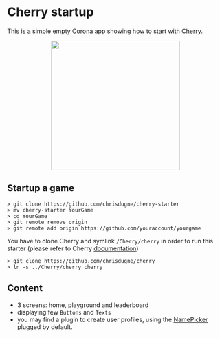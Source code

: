 # Cherry startup

This is a simple empty [Corona](https://coronalabs.com) app showing how to start with [Cherry](https://github.com/chrisdugne/cherry).

<p align="center">
  <img
    src="https://user-images.githubusercontent.com/910636/56814583-cf338800-683f-11e9-8d13-aa40872c4818.gif"
    width="300"
  >
</p>

## Startup a game

```shell
> git clone https://github.com/chrisdugne/cherry-starter
> mv cherry-starter YourGame
> cd YourGame
> git remote remove origin
> git remote add origin https://github.com/youraccount/yourgame
```

You have to clone Cherry and symlink `/Cherry/cherry` in order to run this starter (please refer to Cherry [documentation](https://github.com/chrisdugne/cherry#installation))

```shell
> git clone https://github.com/chrisdugne/cherry
> ln -s ../Cherry/cherry cherry
```

## Content

- 3 screens: home, playground and leaderboard
- displaying few `Buttons` and `Texts`
- you may find a plugin to create user profiles, using the [NamePicker](https://github.com/chrisdugne/cherry/blob/master/cherry/screens/name-picker.lua) plugged by default.
